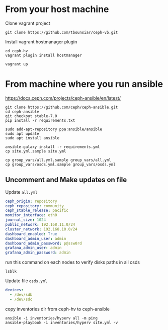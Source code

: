# From your host machine

Clone vagrant project
```shell
git clone https://github.com/tbounsiar/ceph-vb.git
```

Install vagrant hostmanager plugin
```shell
cd ceph-hv
vagrant plugin install hostmanager
```

```shell
vagrant up
```

# From machine where you run ansible
https://docs.ceph.com/projects/ceph-ansible/en/latest/

````shell
git clone https://github.com/ceph/ceph-ansible.git
cd ceph-ansible
git checkout stable-7.0
pip install -r requirements.txt

sudo add-apt-repository ppa:ansible/ansible
sudo apt update
sudo apt install ansible

ansible-galaxy install -r requirements.yml
cp site.yml.sample site.yml

cp group_vars/all.yml.sample group_vars/all.yml
cp group_vars/osds.yml.sample group_vars/osds.yml
````

## Uncomment and Make updates on file 
Update `all.yml`
```yml
ceph_origin: repository
ceph_repository: community
ceph_stable_release: pacific
monitor_interface: eth0
journal_size: 1024
public_network: 192.168.11.0/24
cluster_network: 192.168.10.0/24
dashboard_enabled: True
dashboard_admin_user: admin
dashboard_admin_password: p@ssw0rd
grafana_admin_user: admin
grafana_admin_password: admin
```

run this command on each nodes to verify disks paths in all osds
```shell
lsblk
```
Update file `osds.yml`
```yml
devices:
  - /dev/sdb
  - /dev/sdc
```
copy inventories dir from ceph-hv to ceph-ansible

````shell
ansible -i inventories/hyperv all -m ping
ansible-playbook -i inventories/hyperv site.yml -v
````